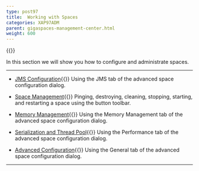 ```yaml
---
type: post97
title:  Working with Spaces
categories: XAP97ADM
parent: gigaspaces-management-center.html
weight: 600
---
```


{{<wbr>}}


In this section we will show you how to configure and administrate spaces.

<hr/>

- [JMS Configuration](./space-jms-gigaspaces-browser.html){{<wbr>}}
Using the JMS tab of the advanced space configuration dialog.


- [Space Management](./space-maintenance-gigaspaces-browser.html){{<wbr>}}
Pinging, destroying, cleaning, stopping, starting, and restarting a space using the button toolbar.


- [Memory Management](./space-memory-management-gigaspaces-browser.html){{<wbr>}}
Using the Memory Management tab of the advanced space configuration dialog.

- [Serialization and Thread Pool](./space-serialization-and-engine-thread-pool-gigaspaces-browser.html){{<wbr>}}
Using the Performance tab of the advanced space configuration dialog.

- [Advanced Configuration](./space-timeout,-filters-and-lease-manager-gigaspaces-browser.html){{<wbr>}}
Using the General tab of the advanced space configuration dialog.

<hr/>
